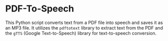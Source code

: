 # PDF-To-Speech
This Python script converts text from a PDF file into speech and saves it as an MP3 file. It utilizes the `pdftotext` library to extract text from the PDF and the `gTTS` (Google Text-to-Speech) library for text-to-speech conversion.
